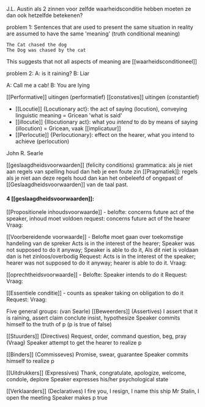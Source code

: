 J.L. Austin
als 2 zinnen voor zelfde waarheidsconditie hebben moeten ze dan ook hetzelfde betekenen?

problem 1:
Sentences that are used to present the same situation in reality are assumed to have the same 'meaning' (truth conditional meaning)

	The Cat chased the dog
	The Dog was chased by the cat

This suggests that not all aspects of meaning are [[waarheidsconditioneel]]


problem 2:
A: is it raining?
B: Liar

A: Call me a cab!
B: You are lying


[[Performative]] uitingen (performatief)
[[constatives]] uitingen (constantief)


- [[Locutie]] {Locutionary act}: the act of saying (locution), conveying linguistic meaning = Gricean 'what is said'
- [[illocutie]] {Illocutionary act}: what you *intend* to do by means of saying (illocution) = Gricean, vaak [[implicatuur]]
- [[Perlocutie]] {Perlocutionary}: effect on the hearer, what you intend to achieve (perlocution)

John R. Searle

[[geslaagdheidsvoorwaarden]] (felicity conditions)
grammatica: als je niet aan regels van spelling houd dan heb je een foute zin
[[Pragmatiek]]: regels als je niet aan deze regels houd dan kan het onbeleefd of ongepast of [[Geslaagdheidsvoorwaarden]] van de taal past.

#### 4 [[geslaagdheidsvoorwaarden]]:
[[Propositionele inhoudsvoorwaarde]] - belofte: concerns future act of the speaker, inhoud moet voldoen 
request: concerns future act of the hearer
Vraag:

[[Voorbereidende voorwaarde]] - Belofte moet gaan over toekomstige handeling van de spreker
Acts is in the interest of the hearer; Speaker was not supposed to do it anyway; Speaker is able to do it, Als dit niet is voldaan dan is het zinloos/overbodig
Request: Acts is in the interest of the speaker; hearer was not supposed to do it anyway; hearer is able to do it.
Vraag: 

[[oprechtheidsvoorwaarde]] - Belofte: Speaker intends to do it
Request:
Vraag: 

[[Essentiele conditie]] - counts as speaker taking on obligation to do it
Request:
Vraag:


Five general groups: (van Searle)
[[Beweerders]] (Assertives) I assert that it is raining, assert claim conclute insist, hypothesize
	Speaker commits himself to the truth of p (p is true of false)

[[Stuurders]] (Directives) Request, order, command question, beg, pray (Vraag)
	Speaker attempt to get the hearer to realize p

[[Binders]] (Commisseves) Promise, swear, guarantee
	Speaker commits himself to realize p

[[Uitdrukkers]] (Expressives) Thank, congratulate, apologize, welcome, condole, deplore
	Speaker expresses his/her psychological state

[[Verklaarders]] (Declaratives) I fire you, I resign, I name this ship Mr Stalin, I open the meeting
	Speaker makes p true







